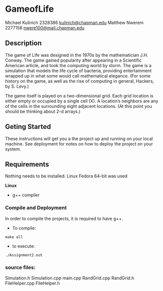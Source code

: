 # GameofLife

Michael Kulinich
2328386
kulinich@chapman.edu
Matthew Nwerem
2277158
nwere100@mail.chapman.edu

## Description
The game of Life was designed in the 1970s by the mathematician J.H. Conway. The game gained popularity after appearing in a Scientific American article, and took the computing world by storm. The game is a simulation that models the life cycle of bacteria, providing entertainment wrapped up in what some would call mathematical elegance. (For some history on the game, as well as the rise of computing in general, Hackers, by S. Levy.)

The game itself is played on a two-dimensional grid. Each grid location is either empty or occupied by a single cell (X). A location’s neighbors are any of the cells in the surrounding eight adjacent locations. (At this point you should be thinking about 2-d arrays.)

## Geting Started
These instructions will get you a the project up and running on your local machine. See deployment for notes on how to deploy the project on your system.

## Requirements
Nothing needs to be installed. Linux Fedora 64-bit was used

**Linux**
- g++ compiler


### Compile and Deployment
In order to compile the projects, it is required to have g++.

- To compile:
```
make all
```

- to execute:
``` 
./Assignment2.out
```
  
### source files:
  Simulation.h
  Simulation.cpp
  main.cpp
  RandGrid.cpp
  RandGrid.h
  FileHelper.cpp
  FileHelper.h
